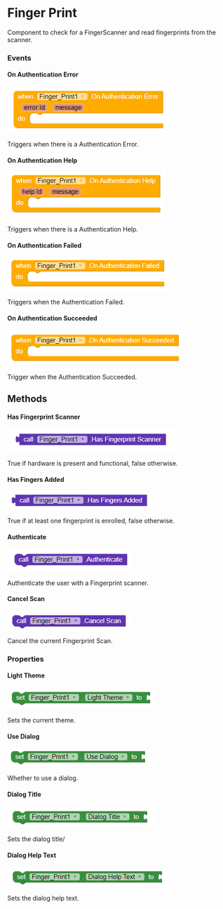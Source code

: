 # Finger Print

Component to check for a FingerScanner and read fingerprints from the scanner.

### Events

#### On Authentication Error

![](../../.gitbook/assets/onauthenticationerror.png)

Triggers when there is a Authentication Error.

#### On Authentication Help

![](../../.gitbook/assets/onauthenticationhelp.png)

Triggers when there is a Authentication Help.

#### On Authentication Failed

![](../../.gitbook/assets/onauthenticationfailed.png)

Triggers when the Authentication Failed.

#### On Authentication Succeeded

![](../../.gitbook/assets/onauthenticationsucceeded.png)

Trigger when the Authentication Succeeded.

## Methods

#### Has Fingerprint Scanner

![](../../.gitbook/assets/hasfingerprintscanner.png)

True if hardware is present and functional, false otherwise.

#### Has Fingers Added

![](../../.gitbook/assets/hasfingersadded.png)

True if at least one fingerprint is enrolled, false otherwise.

#### Authenticate

![](../../.gitbook/assets/authenticate.png)

Authenticate the user with a Fingerprint scanner.

#### Cancel Scan

![](../../.gitbook/assets/cancelscan.png)

Cancel the current Fingerprint Scan.

### Properties

#### Light Theme

![](../../.gitbook/assets/lighttheme.png)

Sets the current theme.

#### Use Dialog

![](../../.gitbook/assets/usedialog.png)

Whether to use a dialog.

#### Dialog Title

![](../../.gitbook/assets/dialogtitle.png)

Sets the dialog title/

#### Dialog Help Text

![](../../.gitbook/assets/dialoghelptext.png)

Sets the dialog help text.

